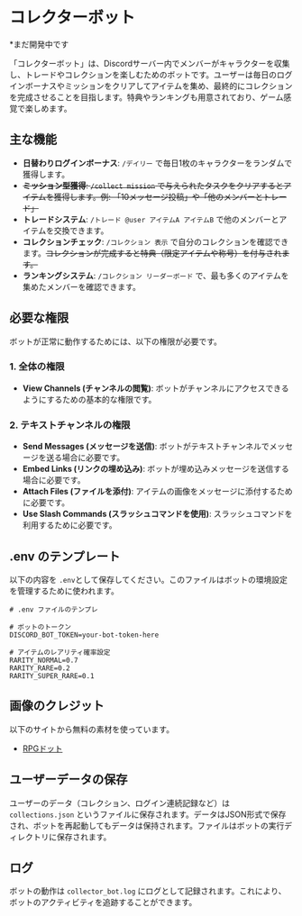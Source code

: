 # コレクターボット

*まだ開発中です

「コレクターボット」は、Discordサーバー内でメンバーがキャラクターを収集し、トレードやコレクションを楽しむためのボットです。ユーザーは毎日のログインボーナスやミッションをクリアしてアイテムを集め、最終的にコレクションを完成させることを目指します。特典やランキングも用意されており、ゲーム感覚で楽しめます。

## 主な機能

- **日替わりログインボーナス**: `/デイリー` で毎日1枚のキャラクターをランダムで獲得します。
- ~~**ミッション型獲得**: `/collect mission` で与えられたタスクをクリアするとアイテムを獲得します。例: 「10メッセージ投稿」や「他のメンバーとトレード」~~
- **トレードシステム**: `/トレード @user アイテムA アイテムB` で他のメンバーとアイテムを交換できます。
- **コレクションチェック**: `/コレクション 表示` で自分のコレクションを確認できます。~~コレクションが完成すると特典（限定アイテムや称号）を付与されます。~~
- **ランキングシステム**: `/コレクション リーダーボード` で、最も多くのアイテムを集めたメンバーを確認できます。

## 必要な権限

ボットが正常に動作するためには、以下の権限が必要です。

### 1. **全体の権限**
- **View Channels (チャンネルの閲覧)**: ボットがチャンネルにアクセスできるようにするための基本的な権限です。

### 2. **テキストチャンネルの権限**
- **Send Messages (メッセージを送信)**: ボットがテキストチャンネルでメッセージを送る場合に必要です。
- **Embed Links (リンクの埋め込み)**: ボットが埋め込みメッセージを送信する場合に必要です。
- **Attach Files (ファイルを添付)**: アイテムの画像をメッセージに添付するために必要です。
- **Use Slash Commands (スラッシュコマンドを使用)**: スラッシュコマンドを利用するために必要です。

## .env のテンプレート

以下の内容を `.env`として保存してください。このファイルはボットの環境設定を管理するために使われます。

```env
# .env ファイルのテンプレ

# ボットのトークン
DISCORD_BOT_TOKEN=your-bot-token-here

# アイテムのレアリティ確率設定
RARITY_NORMAL=0.7
RARITY_RARE=0.2
RARITY_SUPER_RARE=0.1
```

## 画像のクレジット
以下のサイトから無料の素材を使っています。

- [RPGドット](http://rpgdot3319.g1.xrea.com/)

## ユーザーデータの保存
ユーザーのデータ（コレクション、ログイン連続記録など）は `collections.json` というファイルに保存されます。データはJSON形式で保存され、ボットを再起動してもデータは保持されます。ファイルはボットの実行ディレクトリに保存されます。

## ログ
ボットの動作は `collector_bot.log` にログとして記録されます。これにより、ボットのアクティビティを追跡することができます。